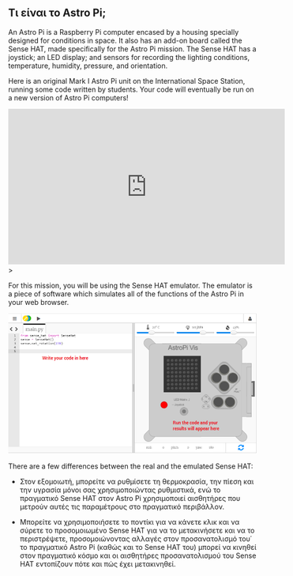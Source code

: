 ## Τι είναι το Astro Pi;

An Astro Pi is a Raspberry Pi computer encased by a housing specially designed for conditions in space. It also has an add-on board called the Sense HAT, made specifically for the Astro Pi mission. The Sense HAT has a joystick; an LED display; and sensors for recording the lighting conditions, temperature, humidity, pressure, and orientation.

Here is an original Mark I Astro Pi unit on the International Space Station, running some code written by students. Your code will eventually be run on a new version of Astro Pi computers!


<iframe width="560" height="315" src="https://www.youtube.com/embed/4ykbAJeGPMM" frameborder="0" allow="accelerometer; autoplay; encrypted-media; gyroscope; picture-in-picture" allowfullscreen mark="crwd-mark"></iframe>>

For this mission, you will be using the Sense HAT emulator. The emulator is a piece of software which simulates all of the functions of the Astro Pi in your web browser.

![Sense HAT emulator.](images/sense-hat-emulator.png)

There are a few differences between the real and the emulated Sense HAT:

- Στον εξομοιωτή, μπορείτε να ρυθμίσετε τη θερμοκρασία, την πίεση και την υγρασία μόνοι σας χρησιμοποιώντας ρυθμιστικά, ενώ το πραγματικό Sense HAT στον Astro Pi χρησιμοποιεί αισθητήρες που μετρούν αυτές τις παραμέτρους στο πραγματικό περιβάλλον.

- Μπορείτε να χρησιμοποιήσετε το ποντίκι για να κάνετε κλικ και να σύρετε το προσομοιωμένο Sense HAT για να το μετακινήσετε και να το περιστρέψετε, προσομοιώνοντας αλλαγές στον προσανατολισμό του΄ το πραγματικό Astro Pi (καθώς και το Sense HAT του) μπορεί να κινηθεί στον πραγματικό κόσμο και οι αισθητήρες προσανατολισμού του Sense HAT εντοπίζουν πότε και πώς έχει μετακινηθεί.
